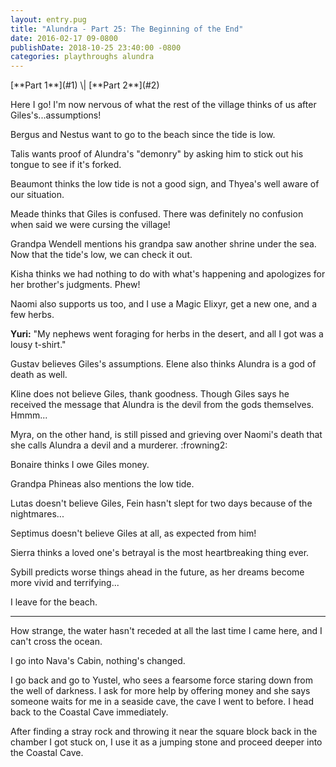 ```yaml
---
layout: entry.pug
title: "Alundra - Part 25: The Beginning of the End"
date: 2016-02-17 09-0800
publishDate: 2018-10-25 23:40:00 -0800
categories: playthroughs alundra
---
```


<p class="entry-partination" markdown="1">[**Part 1**](#1) \| [**Part 2**](#2)</p>

<a name="1"></a>

Here I go! I'm now nervous of what the rest of the village thinks of us after Giles's...assumptions!

Bergus and Nestus want to go to the beach since the tide is low.

Talis wants proof of Alundra's "demonry" by asking him to stick out his tongue to see if it's forked.

Beaumont thinks the low tide is not a good sign, and Thyea's well aware of our situation.

Meade thinks that Giles is confused. There was definitely no confusion when said we were cursing the village!

Grandpa Wendell mentions his grandpa saw another shrine under the sea. Now that the tide's low, we can check it out.

Kisha thinks we had nothing to do with what's happening and apologizes for her brother's judgments. Phew!

Naomi also supports us too, and I use a Magic Elixyr, get a new one, and a few herbs.

**Yuri:** "My nephews went foraging for herbs in the desert, and all I got was a lousy t-shirt."

Gustav believes Giles's assumptions. Elene also thinks Alundra is a god of death as well.

Kline does not believe Giles, thank goodness. Though Giles says he received the message that Alundra is the devil from the gods themselves. Hmmm...

Myra, on the other hand, is still pissed and grieving over Naomi's death that she calls Alundra a devil and a murderer. :frowning2:

Bonaire thinks I owe Giles money.

Grandpa Phineas also mentions the low tide.

Lutas doesn't believe Giles, Fein hasn't slept for two days because of the nightmares...

Septimus doesn't believe Giles at all, as expected from him!

Sierra thinks a loved one's betrayal is the most heartbreaking thing ever.

Sybill predicts worse things ahead in the future, as her dreams become more vivid and terrifying...

I leave for the beach.

<a name="2"></a>

---

How strange, the water hasn't receded at all the last time I came here, and I can't cross the ocean.

I go into Nava's Cabin, nothing's changed.

I go back and go to Yustel, who sees a fearsome force staring down from the well of darkness. I ask for more help by offering money and she says someone waits for me in a seaside cave, the cave I went to before. I head back to the Coastal Cave immediately.

After finding a stray rock and throwing it near the square block back in the chamber I got stuck on, I use it as a jumping stone and proceed deeper into the Coastal Cave.